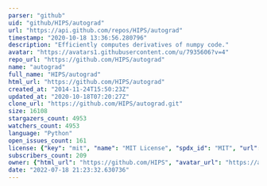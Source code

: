 ```yaml
---
parser: "github"
uid: "github/HIPS/autograd"
url: "https://api.github.com/repos/HIPS/autograd"
timestamp: "2020-10-18 13:36:56.280796"
description: "Efficiently computes derivatives of numpy code."
avatar: "https://avatars1.githubusercontent.com/u/7935606?v=4"
repo_url: "https://github.com/HIPS/autograd"
name: "autograd"
full_name: "HIPS/autograd"
html_url: "https://github.com/HIPS/autograd"
created_at: "2014-11-24T15:50:23Z"
updated_at: "2020-10-18T07:20:27Z"
clone_url: "https://github.com/HIPS/autograd.git"
size: 16108
stargazers_count: 4953
watchers_count: 4953
language: "Python"
open_issues_count: 161
license: {"key": "mit", "name": "MIT License", "spdx_id": "MIT", "url": "https://api.github.com/licenses/mit", "node_id": "MDc6TGljZW5zZTEz"}
subscribers_count: 209
owner: {"html_url": "https://github.com/HIPS", "avatar_url": "https://avatars1.githubusercontent.com/u/7935606?v=4", "login": "HIPS", "type": "Organization"}
date: "2022-07-18 21:23:32.630736"
---
```

